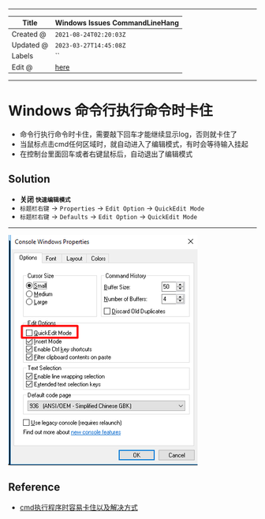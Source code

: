 -----

| Title     | Windows Issues CommandLineHang                       |
| --------- | ---------------------------------------------------- |
| Created @ | `2021-08-24T02:20:03Z`                               |
| Updated @ | `2023-03-27T14:45:08Z`                               |
| Labels    | \`\`                                                 |
| Edit @    | [here](https://github.com/junxnone/xwiki/issues/234) |

-----

# Windows 命令行执行命令时卡住

  - 命令行执行命令时卡住，需要敲下回车才能继续显示log，否则就卡住了
  - 当鼠标点击cmd任何区域时，就自动进入了编辑模式，有时会等待输入挂起
  - 在控制台里面回车或者右键鼠标后，自动退出了编辑模式

## Solution

  - **关闭 `快速编辑模式`**
  - `标题栏右键` -\> `Properties` -\> `Edit Option` -\> `QuickEdit Mode`
  - `标题栏右键` -\> `Defaults` -\> `Edit Option` -\> `QuickEdit Mode`

-----

![image](media/ca71e4fccf50c5afa8ddccb2d2148df4bb55be9b.png)

## Reference

  - [cmd执行程序时容易卡住以及解决方式](https://www.cnblogs.com/stonemjl/p/13530774.html)
